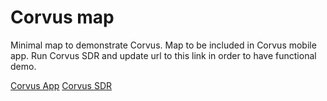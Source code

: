 # Corvus map

Minimal map to demonstrate Corvus. Map to be included in Corvus mobile app.
Run Corvus SDR and update url to this link in order to have functional demo.

[Corvus App](https://)
[Corvus SDR](https://)
